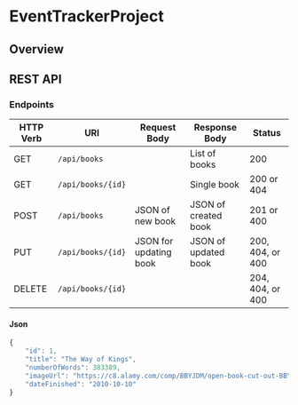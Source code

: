 # EventTrackerProject

## Overview

## REST API

### Endpoints

| HTTP Verb | URI             | Request Body | Response Body | Status |
|-----------|-----------------|--------------|---------------|---------|
| GET       | `/api/books`    |              | List of books | 200   |
| GET       | `/api/books/{id}` |              | Single book   | 200 or 404 |
| POST      | `/api/books`    | JSON of new book       | JSON of created book | 201 or 400 |
| PUT       | `/api/books/{id}` | JSON for updating book | JSON of updated book | 200, 404, or 400 |
| DELETE    | `/api/books/{id}` |              | | 204, 404, or 400 |

#### Json

```javascript
{
	"id": 1,
    "title": "The Way of Kings",
    "numberOfWords": 383389,
    "imageUrl": "https://c8.alamy.com/comp/BBYJDM/open-book-cut-out-BBYJDM.jpg",
    "dateFinished": "2010-10-10" 
}
```